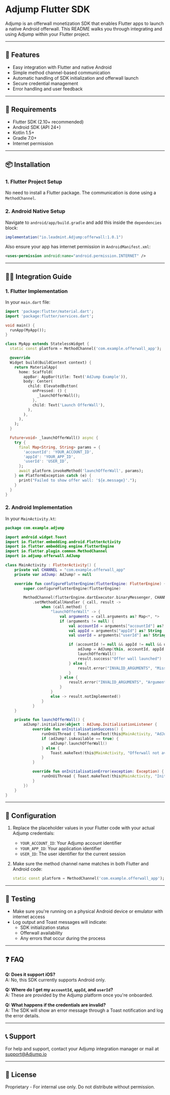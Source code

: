 # Adjump Flutter SDK

Adjump is an offerwall monetization SDK that enables Flutter apps to launch a native Android offerwall. This README walks you through integrating and using Adjump within your Flutter project.

---

## 🚀 Features

- Easy integration with Flutter and native Android
- Simple method channel-based communication
- Automatic handling of SDK initialization and offerwall launch
- Secure credential management
- Error handling and user feedback

---

## 🧰 Requirements

- Flutter SDK (2.10+ recommended)
- Android SDK (API 24+)
- Kotlin 1.5+
- Gradle 7.0+
- Internet permission

---

## 📦 Installation

### 1. Flutter Project Setup

No need to install a Flutter package. The communication is done using a `MethodChannel`.

### 2. Android Native Setup

Navigate to `android/app/build.gradle` and add this inside the `dependencies` block:

```groovy
implementation("io.leadmint.Adjump:offerwall:1.0.1")
```

Also ensure your app has internet permission in `AndroidManifest.xml`:

```xml
<uses-permission android:name="android.permission.INTERNET" />
```

---

## 🧑‍💻 Integration Guide

### 1. Flutter Implementation

In your `main.dart` file:

```dart
import 'package:flutter/material.dart';
import 'package:flutter/services.dart';

void main() {
  runApp(MyApp());
}

class MyApp extends StatelessWidget {
  static const platform = MethodChannel('com.example.offerwall_app');

  @override
  Widget build(BuildContext context) {
    return MaterialApp(
      home: Scaffold(
        appBar: AppBar(title: Text('AdJump Example')),
        body: Center(
          child: ElevatedButton(
            onPressed: () {
              _launchOfferWall();
            },
            child: Text('Launch OfferWall'),
          ),
        ),
      ),
    );
  }

  Future<void> _launchOfferWall() async {
    try {
      final Map<String, String> params = {
        'accountId': 'YOUR_ACCOUNT_ID',
        'appId': 'YOUR_APP_ID',
        'userId': 'USER_ID',
      };
      await platform.invokeMethod('launchOfferWall', params);
    } on PlatformException catch (e) {
      print("Failed to show offer wall: '${e.message}'.");
    }
  }
}
```

### 2. Android Implementation

In your `MainActivity.kt`:

```kotlin
package com.example.adjump

import android.widget.Toast
import io.flutter.embedding.android.FlutterActivity
import io.flutter.embedding.engine.FlutterEngine
import io.flutter.plugin.common.MethodChannel
import io.adjump.offerwall.AdJump

class MainActivity : FlutterActivity() {
    private val CHANNEL = "com.example.offerwall_app"
    private var adJump: AdJump? = null

    override fun configureFlutterEngine(flutterEngine: FlutterEngine) {
        super.configureFlutterEngine(flutterEngine)

        MethodChannel(flutterEngine.dartExecutor.binaryMessenger, CHANNEL)
            .setMethodCallHandler { call, result ->
                when (call.method) {
                    "launchOfferWall" -> {
                        val arguments = call.arguments as? Map<*, *>
                        if (arguments != null) {
                            val accountId = arguments["accountId"] as? String
                            val appId = arguments["appId"] as? String
                            val userId = arguments["userId"] as? String

                            if (accountId != null && appId != null && userId != null) {
                                adJump = AdJump(this, accountId, appId, userId)
                                launchOfferWall()
                                result.success("Offer wall launched")
                            } else {
                                result.error("INVALID_ARGUMENTS", "Missing required parameters", null)
                            }
                        } else {
                            result.error("INVALID_ARGUMENTS", "Arguments are required", null)
                        }
                    }
                    else -> result.notImplemented()
                }
            }
    }

    private fun launchOfferWall() {
        adJump?.initialize(object : AdJump.InitialisationListener {
            override fun onInitialisationSuccess() {
                runOnUiThread { Toast.makeText(this@MainActivity, "AdJump SDK Initialized", Toast.LENGTH_SHORT).show() }
                if (adJump?.isAvailable == true) {
                    adJump?.launchOfferWall()
                } else {
                    Toast.makeText(this@MainActivity, "Offerwall not available!", Toast.LENGTH_SHORT).show()
                }
            }

            override fun onInitialisationError(exception: Exception) {
                runOnUiThread { Toast.makeText(this@MainActivity, "Initialization failed: ${exception.message}", Toast.LENGTH_SHORT).show() }
            }
        })
    }
}
```

---

## 🔑 Configuration

1. Replace the placeholder values in your Flutter code with your actual Adjump credentials:
   - `YOUR_ACCOUNT_ID`: Your Adjump account identifier
   - `YOUR_APP_ID`: Your application identifier
   - `USER_ID`: The user identifier for the current session

2. Make sure the method channel name matches in both Flutter and Android code:
   ```dart
   static const platform = MethodChannel('com.example.offerwall_app');
   ```

---

## 🧪 Testing

- Make sure you're running on a physical Android device or emulator with internet access
- Log output and Toast messages will indicate:
  - SDK initialization status
  - Offerwall availability
  - Any errors that occur during the process

---

## ❓ FAQ

**Q: Does it support iOS?**  
A: No, this SDK currently supports Android only.

**Q: Where do I get my `accountId`, `appId`, and `userId`?**  
A: These are provided by the Adjump platform once you're onboarded.

**Q: What happens if the credentials are invalid?**  
A: The SDK will show an error message through a Toast notification and log the error details.

---

## 📞 Support

For help and support, contact your Adjump integration manager or mail at support@Adjump.io

---

## 📃 License

Proprietary - For internal use only. Do not distribute without permission. 